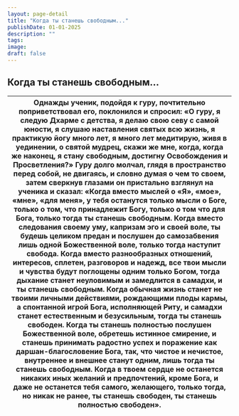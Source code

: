 ```yaml
---
layout: page-detail
title: "Когда ты станешь свободным..."
publishDate: 01-01-2025
description: ""
tags:
image:
draft: false
---
```


## Когда ты станешь свободным...
| Однажды ученик,  подойдя к гуру,  почтительно поприветствовал его,  поклонился и спросил: «О гуру, я следую Дхарме с детства,  я делаю свою севу с самой юности,  я слушаю наставления святых всю жизнь,  я практикую йогу много лет,  я много лет медитирую, живя в уединении,  о святой мудрец, скажи же мне,  когда, когда же наконец, я стану свободным,  достигну Освобождения и Просветления?» Гуру долго молчал, глядя в пространство перед собой,  не двигаясь,  и словно думая о чем то своем, затем сверкнув глазами он пристально взглянул на ученика и сказал: «Когда вместо мыслей о «Я», «мое», «мне», «для меня»,  у тебя останутся только мысли о Боге,  только о том, что принадлежит Богу,  только о том что для Бога,  только тогда ты станешь свободным. Когда вместо следования своему уму,  капризам эго и своей воле,  ты будешь целиком предан и послушен до самозабвения  лишь одной Божественной воле,  только тогда наступит свобода. Когда вместо разнообразных отношений,  интересов, сплетен,  разговоров и надежд,  все твои мысли и чувства  будут поглощены одним только Богом, тогда дыхание станет неуловимым и замедлится в самадхи,  и ты станешь свободным. Когда обычная жизнь станет не твоими личными действиями,  рождающими плоды кармы,  а спонтанной игрой Бога, исполняющей Риту,  и самадхи станет естественным и безусильным,  тогда ты станешь свободен. Когда ты станешь полностью послушен Божественной воле,  обретешь истинное смирение,  и станешь принимать радостно  успех и поражение как даршан-благословение Бога, так, что чистое и нечистое,  внутреннее и внешнее станут одним,  лишь тогда ты станешь свободным. Когда в твоем сердце не останется  никаких иных желаний и предпочтений, кроме Бога,  и даже не останется тебя самого, желающего,  только тогда, но никак не ранее,  ты станешь свободен,  ты станешь полностью свободен». |
| --------------------------------------------------------------------------------------------------------------------------------------------------------------------------------------------------------------------------------------------------------------------------------------------------------------------------------------------------------------------------------------------------------------------------------------------------------------------------------------------------------------------------------------------------------------------------------------------------------------------------------------------------------------------------------------------------------------------------------------------------------------------------------------------------------------------------------------------------------------------------------------------------------------------------------------------------------------------------------------------------------------------------------------------------------------------------------------------------------------------------------------------------------------------------------------------------------------------------------------------------------------------------------------------------------------------------------------------------------------------------------------------------------------------------------------------------------------------------------------------------------------------------------------------------------------------------------------------------------------------------------------------------------------------------------------------------------------------------------------------------------------------------------------------------------------------------------------------------------------------------------------------------------- |
  
  
